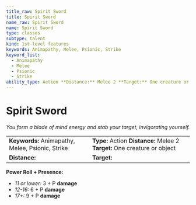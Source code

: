 ```yaml
---
title_raw: Spirit Sword
title: Spirit Sword
name_raw: Spirit Sword
name: Spirit Sword
type: classes
subtype: talent
kind: 1st-level features
keywords: Animapathy, Melee, Psionic, Strike
keyword_list:
  - Animapathy
  - Melee
  - Psionic
  - Strike
ability_type: Action **Distance:** Melee 2 **Target:** One creature or object
---
```


# Spirit Sword

*You form a blade of mind energy and stab your target, invigorating yourself.*

|                                                  |                                                                           |
| :----------------------------------------------- | :------------------------------------------------------------------------ |
| **Keywords:** Animapathy, Melee, Psionic, Strike | **Type:** Action **Distance:** Melee 2 **Target:** One creature or object |
| **Distance:**                                    | **Target:**                                                               |

**Power Roll + Presence:**

- *11 or lower:* 3 + P **damage**
- *12-16:* 6 + P **damage**
- *17+:* 9 + P **damage**
